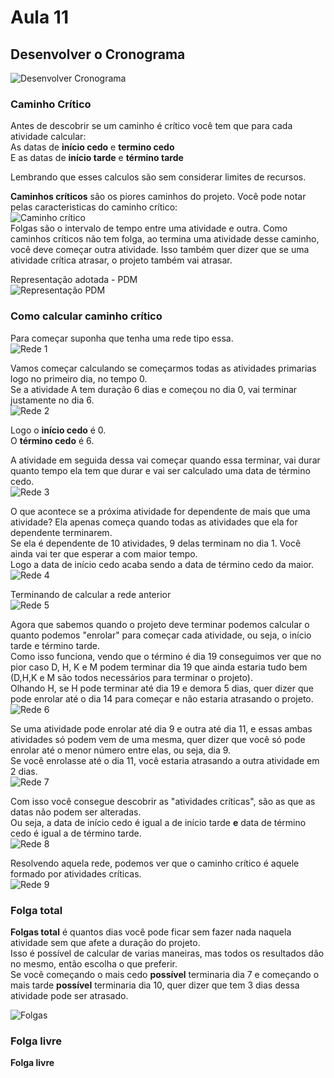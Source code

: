 # Aula 11

## Desenvolver o Cronograma
![Desenvolver Cronograma](desenvolverCronograma.PNG)

### Caminho Crítico
Antes de descobrir se um caminho é crítico você tem que para cada atividade calcular:  
As datas de **início cedo** e **termino cedo**  
E as datas de **início tarde** e **término tarde**  

Lembrando que esses calculos são sem considerar limites de recursos.

**Caminhos críticos** são os piores caminhos do projeto. Você pode notar pelas caracteristicas do caminho crítico:  
![Caminho crítico](caminhocritico.PNG)  
Folgas são o intervalo de tempo entre uma atividade e outra. Como caminhos críticos não tem folga, ao termina uma atividade desse caminho, você deve começar outra atividade. Isso também quer dizer que se uma atividade crítica atrasar, o projeto também vai atrasar.  

Representação adotada - PDM  
![Representação PDM](representacao.PNG)

### Como calcular caminho crítico
Para começar suponha que tenha uma rede tipo essa.  
![Rede 1](rede1.PNG)  

Vamos começar calculando se começarmos todas as atividades primarias logo no primeiro dia, no tempo 0.  
Se a atividade A tem duração 6 dias e começou no dia 0, vai terminar justamente no dia 6.  
![Rede 2](rede2.PNG)  

Logo o **início cedo** é 0.  
O **término cedo** é 6.  

A atividade em seguida dessa vai começar quando essa terminar, vai durar quanto tempo ela tem que durar e vai ser calculado uma data de término cedo.  
![Rede 3](rede3.PNG)  

O que acontece se a próxima atividade for dependente de mais que uma atividade? Ela apenas começa quando todas as atividades que ela for dependente terminarem.  
Se ela é dependente de 10 atividades, 9 delas terminam no dia 1. Você ainda vai ter que esperar a com maior tempo.  
Logo a data de início cedo acaba sendo a data de término cedo da maior.  
![Rede 4](rede4.PNG)  

Terminando de calcular a rede anterior  
![Rede 5](rede5.PNG)  

Agora que sabemos quando o projeto deve terminar podemos calcular o quanto podemos "enrolar" para começar cada atividade, ou seja, o início tarde e término tarde.  
Como isso funciona, vendo que o término é dia 19 conseguimos ver que no pior caso D, H, K e M podem terminar dia 19 que ainda estaria tudo bem (D,H,K e M são todos necessários para terminar o projeto).  
Olhando H, se H pode terminar até dia 19 e demora 5 dias, quer dizer que pode enrolar até o dia 14 para começar e não estaria atrasando o projeto.  
![Rede 6](rede6.PNG)  

Se uma atividade pode enrolar até dia 9 e outra até dia 11, e essas ambas atividades só podem vem de uma mesma, quer dizer que você só pode enrolar até o menor número entre elas, ou seja, dia 9.  
Se você enrolasse até o dia 11, você estaria atrasando a outra atividade em 2 dias.  
![Rede 7](rede7.PNG)  

Com isso você consegue descobrir as "atividades críticas", são as que as datas não podem ser alteradas.  
Ou seja, a data de início cedo é igual a de início tarde **e** data de término cedo é igual a de término tarde.  
![Rede 8](rede8.PNG)  

Resolvendo aquela rede, podemos ver que o caminho crítico é aquele formado por atividades críticas.  
![Rede 9](rede9.PNG)  

### Folga total
**Folgas total** é quantos dias você pode ficar sem fazer nada naquela atividade sem que afete a duração do projeto.  
Isso é possível de calcular de varias maneiras, mas todos os resultados dão no mesmo, então escolha o que preferir.  
Se você começando o mais cedo **possível** terminaria dia 7 e começando o mais tarde **possível** terminaria dia 10, quer dizer que tem 3 dias dessa atividade pode ser atrasado.  

![Folgas](folgas.PNG)

### Folga livre
**Folga livre** 
